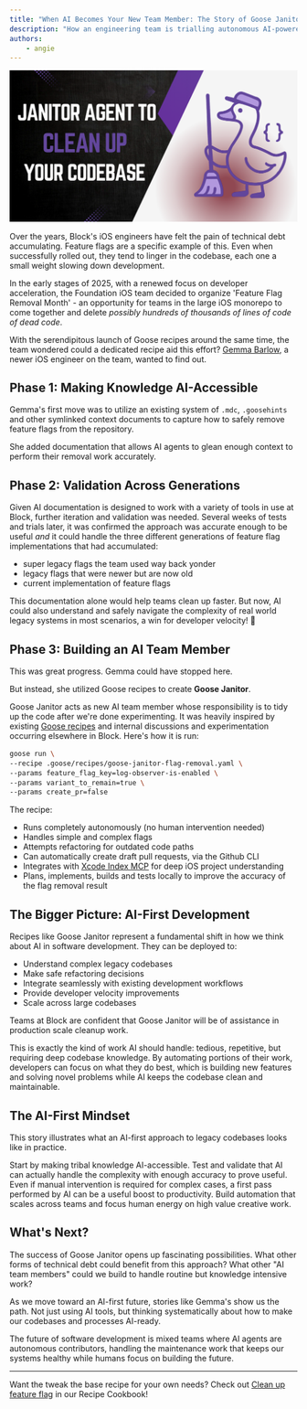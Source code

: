 ```yaml
---
title: "When AI Becomes Your New Team Member: The Story of Goose Janitor"
description: "How an engineering team is trialling autonomous AI-powered technical debt cleanup"
authors: 
    - angie
---
```


![blog banner](goose-janitor.png)

Over the years, Block's iOS engineers have felt the pain of technical debt accumulating. Feature flags are a specific example of this. Even when successfully rolled out, they tend to linger in the codebase, each one a small weight slowing down development.

In the early stages of 2025, with a renewed focus on developer acceleration, the Foundation iOS team decided to organize 'Feature Flag Removal Month' - an opportunity for teams in the large iOS monorepo to come together and delete _possibly hundreds of thousands of lines of code of dead code_. 

With the serendipitous launch of Goose recipes around the same time, the team wondered could a dedicated recipe aid this effort? [Gemma Barlow](https://www.linkedin.com/in/gemmakbarlow/), a newer iOS engineer on the team, wanted to find out. 


<!-- truncate -->


## Phase 1: Making Knowledge AI-Accessible

Gemma's first move was to utilize an existing system of `.mdc`, `.goosehints` and other symlinked context documents to capture how to safely remove feature flags from the repository.

She added documentation that allows AI agents to glean enough context to perform their removal work accurately.

## Phase 2: Validation Across Generations

Given AI documentation is designed to work with a variety of tools in use at Block, further iteration and validation was needed. Several weeks of tests and trials later, it was confirmed the approach was accurate enough to be useful *and* it could handle the three different generations of feature flag implementations that had accumulated:

- super legacy flags the team used way back yonder
- legacy flags that were newer but are now old
- current implementation of feature flags

This documentation alone would help teams clean up faster. But now, AI could also understand and safely navigate the complexity of real world legacy systems in most scenarios, a win for developer velocity! 🎉

## Phase 3: Building an AI Team Member

This was great progress. Gemma could have stopped here. 

But instead, she utilized Goose recipes to create **Goose Janitor**.


Goose Janitor acts as new AI team member whose responsibility is to tidy up the code after we're done experimenting. It was heavily inspired by existing [Goose recipes](/recipes/detail/?id=clean-up-feature-flag) and internal discussions and experimentation occurring elsewhere in Block. Here's how it is run:

```bash
goose run \
--recipe .goose/recipes/goose-janitor-flag-removal.yaml \
--params feature_flag_key=log-observer-is-enabled \
--params variant_to_remain=true \
--params create_pr=false
```

The recipe:
- Runs completely autonomously (no human intervention needed)
- Handles simple and complex flags 
- Attempts refactoring for outdated code paths
- Can automatically create draft pull requests, via the Github CLI
- Integrates with [Xcode Index MCP](https://github.com/block/xcode-index-mcp) for deep iOS project understanding
- Plans, implements, builds and tests locally to improve the accuracy of the flag removal result


## The Bigger Picture: AI-First Development

Recipes like Goose Janitor represent a fundamental shift in how we think about AI in software development. They can be deployed to:

- Understand complex legacy codebases
- Make safe refactoring decisions
- Integrate seamlessly with existing development workflows
- Provide developer velocity improvements
- Scale across large codebases

Teams at Block are confident that Goose Janitor will be of assistance in production scale cleanup work.

This is exactly the kind of work AI should handle: tedious, repetitive, but requiring deep codebase knowledge. By automating portions of their work, developers can focus on what they do best, which is building new features and solving novel problems while AI keeps the codebase clean and maintainable.


## The AI-First Mindset

This story illustrates what an AI-first approach to legacy codebases looks like in practice.

Start by making tribal knowledge AI-accessible. Test and validate that AI can actually handle the complexity with enough accuracy to prove useful. Even if manual intervention is required for complex cases, a first pass performed by AI can be a useful boost to productivity. Build automation that scales across teams and focus human energy on high value creative work.


## What's Next?

The success of Goose Janitor opens up fascinating possibilities. What other forms of technical debt could benefit from this approach? What other "AI team members" could we build to handle routine but knowledge intensive work?

As we move toward an AI-first future, stories like Gemma's show us the path. Not just using AI tools, but thinking systematically about how to make our codebases and processes AI-ready.

The future of software development is mixed teams where AI agents are autonomous contributors, handling the maintenance work that keeps our systems healthy while humans focus on building the future.

---

Want the tweak the base recipe for your own needs? Check out [Clean up feature flag](/recipes/detail/?id=clean-up-feature-flag) in our Recipe Cookbook!

<head>
  <meta property="og:title" content="When AI Becomes Your New Team Member: The Story of Goose Janitor" />
  <meta property="og:type" content="article" />
  <meta property="og:url" content="https://block.github.io/goose/blog/2025/08/28/ai-teammate" />
  <meta property="og:description" content="How an engineering team is trialling autonomous AI-powered technical debt cleanup" />
  <meta property="og:image" content="https://block.github.io/goose/assets/images/goose-janitor-129889884d9265d001fe12cbfde03d57.png" />
  <meta name="twitter:card" content="summary_large_image" />
  <meta property="twitter:domain" content="block.github.io/goose" />
  <meta name="twitter:title" content="When AI Becomes Your New Team Member: The Story of Goose Janitor" />
  <meta name="twitter:description" content="How an engineering team is trialling autonomous AI-powered technical debt cleanup" />
  <meta name="twitter:image" content="https://block.github.io/goose/assets/images/goose-janitor-129889884d9265d001fe12cbfde03d57.png" />
</head>